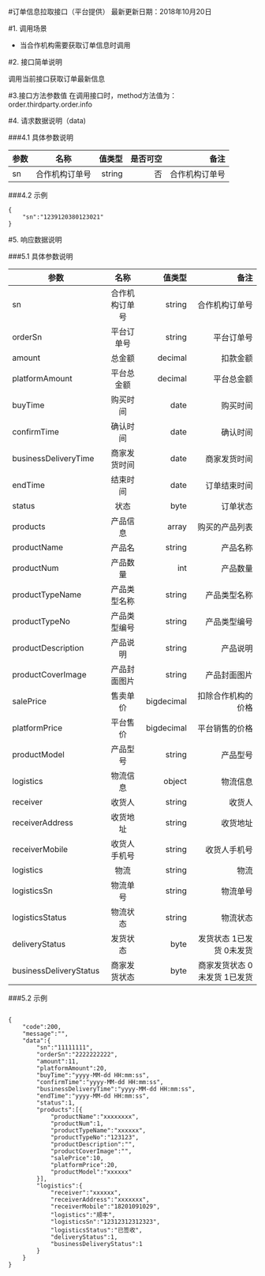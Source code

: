 #订单信息拉取接口（平台提供）
最新更新日期：2018年10月20日

#1. 调用场景
+ 当合作机构需要获取订单信息时调用

#2. 接口简单说明

调用当前接口获取订单最新信息

#3.接口方法参数值
在调用接口时，method方法值为：order.thirdparty.order.info

#4. 请求数据说明（data)

###4.1 具体参数说明

参数|名称|值类型|是否可空|备注
---|:--:|---:|---:|---:|
sn|合作机构订单号|string|否|合作机构订单号

###4.2 示例

```
{
    "sn":"1239120380123021"
}
```

#5. 响应数据说明

###5.1 具体参数说明

参数|名称|值类型|备注
---|:--:|---:|---:|
sn|合作机构订单号|string|合作机构订单号
orderSn|平台订单号|string|平台订单号
amount|总金额|decimal|扣款金额
platformAmount|平台总金额|decimal|平台总金额
buyTime|购买时间|date|购买时间
confirmTime|确认时间|date|确认时间
businessDeliveryTime|商家发货时间|date|商家发货时间
endTime|结束时间|date|订单结束时间
status|状态|byte|订单状态
products|产品信息|array|购买的产品列表
productName|产品名|string|产品名称
productNum|产品数量|int|产品数量
productTypeName|产品类型名称|string|产品类型名称
productTypeNo|产品类型编号|string|产品类型编号
productDescription|产品说明|string|产品说明
productCoverImage|产品封面图片|string|产品封面图片
salePrice|售卖单价|bigdecimal|扣除合作机构的价格
platformPrice|平台售价|bigdecimal|平台销售的价格
productModel|产品型号|string|产品型号
logistics|物流信息|object|物流信息
receiver|收货人|string|收货人
receiverAddress|收货地址|string|收货地址
receiverMobile|收货人手机号|string|收货人手机号
logistics|物流|string|物流
logisticsSn|物流单号|string|物流单号
logisticsStatus|物流状态|string|物流状态
deliveryStatus|发货状态|byte|发货状态 1已发货 0未发货
businessDeliveryStatus|商家发货状态|byte|商家发货状态 0 未发货 1已发货

###5.2 示例

```

{
	"code":200,
	"message":"",
	"data":{
		"sn":"11111111",
		"orderSn":"2222222222",
		"amount":11,
		"platformAmount":20,
		"buyTime":"yyyy-MM-dd HH:mm:ss",
		"confirmTime":"yyyy-MM-dd HH:mm:ss",
		"businessDeliveryTime":"yyyy-MM-dd HH:mm:ss",
		"endTime":"yyyy-MM-dd HH:mm:ss",
		"status":1,
		"products":[{
			"productName":"xxxxxxxx",
			"productNum":1,
			"productTypeName":"xxxxxx",
			"productTypeNo":"123123",
			"productDescription":"",
			"productCoverImage":"",
			"salePrice":10,
			"platformPrice":20,
			"productModel":"xxxxxx"
		}],
		"logistics":{
			"receiver":"xxxxxx",
			"receiverAddress":"xxxxxxx",
			"receiverMobile":"18201091029",
			"logistics":"顺丰",
			"logisticsSn":"12312312312323",
			"logisticsStatus":"已签收",
			"deliveryStatus":1,
			"businessDeliveryStatus":1
		}
	}
}

```
